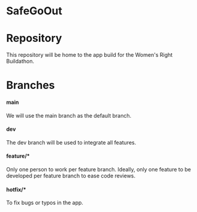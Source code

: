 # SafeGoOut

# Repository

This repository will be home to the app build for the Women's Right Buildathon.

# Branches

#### main
We will use the main branch as the default branch. 

#### dev
The dev branch will be used to integrate all features.

#### feature/*
Only one person to work per feature branch. Ideally, only one feature to be developed per feature branch to ease code reviews.

#### hotfix/*
To fix bugs or typos in the app.
